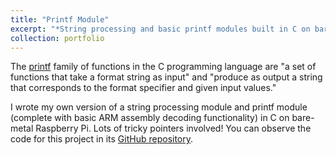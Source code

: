 ```yaml
---
title: "Printf Module"
excerpt: "*String processing and basic printf modules built in C on bare-metal Raspberry Pi.*<br/><img src='/images/printf.png' width='500'>"
collection: portfolio
---
```


The [printf](https://en.wikipedia.org/wiki/Printf#:~:text=The%20printf%20family%20of%20functions,specifier%20and%20given%20input%20values.) family of functions in the C programming language are "a set of functions that take a format string as input" and "produce as output a string that corresponds to the format specifier and given input values."

I wrote my own version of a string processing module and printf module (complete with basic ARM assembly decoding functionality) in C on bare-metal Raspberry Pi. Lots of tricky pointers involved! You can observe the code for this project in its [GitHub repository](https://gitfront.io/r/nxomimo/aZgVjkJbEh3A/printf/).